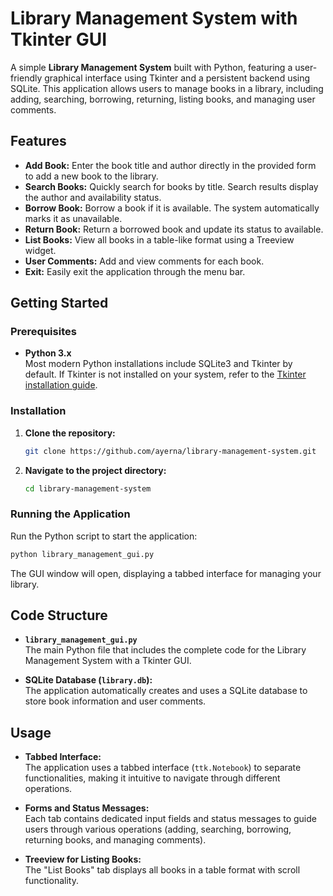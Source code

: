 
# Library Management System with Tkinter GUI

A simple **Library Management System** built with Python, featuring a user-friendly graphical interface using Tkinter and a persistent backend using SQLite. This application allows users to manage books in a library, including adding, searching, borrowing, returning, listing books, and managing user comments.

## Features

- **Add Book:** Enter the book title and author directly in the provided form to add a new book to the library.
- **Search Books:** Quickly search for books by title. Search results display the author and availability status.
- **Borrow Book:** Borrow a book if it is available. The system automatically marks it as unavailable.
- **Return Book:** Return a borrowed book and update its status to available.
- **List Books:** View all books in a table-like format using a Treeview widget.
- **User Comments:** Add and view comments for each book.
- **Exit:** Easily exit the application through the menu bar.

## Getting Started

### Prerequisites

- **Python 3.x**  
  Most modern Python installations include SQLite3 and Tkinter by default. If Tkinter is not installed on your system, refer to the [Tkinter installation guide](https://tkdocs.com/tutorial/install.html).

### Installation

1. **Clone the repository:**

   ```bash
   git clone https://github.com/ayerna/library-management-system.git
   ```

2. **Navigate to the project directory:**

   ```bash
   cd library-management-system
   ```

### Running the Application

Run the Python script to start the application:

```bash
python library_management_gui.py
```

The GUI window will open, displaying a tabbed interface for managing your library.

## Code Structure

- **`library_management_gui.py`**  
  The main Python file that includes the complete code for the Library Management System with a Tkinter GUI.

- **SQLite Database (`library.db`):**  
  The application automatically creates and uses a SQLite database to store book information and user comments.

## Usage

- **Tabbed Interface:**  
  The application uses a tabbed interface (`ttk.Notebook`) to separate functionalities, making it intuitive to navigate through different operations.

- **Forms and Status Messages:**  
  Each tab contains dedicated input fields and status messages to guide users through various operations (adding, searching, borrowing, returning books, and managing comments).

- **Treeview for Listing Books:**  
  The "List Books" tab displays all books in a table format with scroll functionality.

